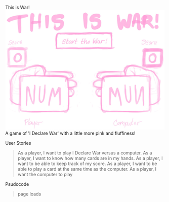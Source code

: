 This is War!
![Wireframe](ThisisWarWireframe.png)
A game of 'I Declare War' with a little more pink and fluffiness!



User Stories
> As a player, I want to play I Declare War versus a computer.
> As a player, I want to know how many cards are in my hands.
> As a player, I want to be able to keep track of my score.
> As a player, I want to be able to play a card at the same time as the computer.
> As a player, I want the computer to play

Psudocode
> page loads


